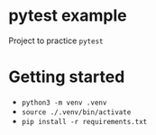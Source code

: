 # pytest example

Project to practice `pytest` 

# Getting started

* `python3 -m venv .venv`
* `source ./.venv/bin/activate`
* `pip install -r requirements.txt`

